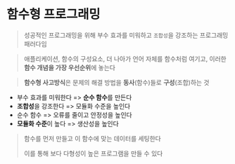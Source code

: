 # 함수형 프로그래밍

> 성공적인 프로그래밍을 위해 부수 효과를 미워하고 `조합성`을 강조하는 프로그래밍 패러다임

> 애플리케이션, 함수의 구성요소, 더 나아가 언어 자체를 함수처럼 여기고, 이러한 **함수 개념을 가장 우선순위**에 놓는다

> **함수형 사고방식**은 문제의 해결 방법을 **동사**(함수)들로 **구성**(조합)하는 것

- 부수 효과를 미워한다 => **순수 함수**를 만든다
- **조합성**을 강조한다 => 모듈화 수준을 높인다
- 순수 함수 => 오류를 줄이고 안정성을 높인다
- **모듈화 수준**이 높다 => 생산성을 높인다

> 함수를 먼저 만들고 이 함수에 맞는 데이터를 세팅한다
> 
> 이를 통해 보다 다형성이 높은 프로그램을 만들 수 있다

